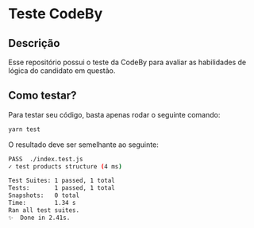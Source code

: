# Teste CodeBy

## Descrição
Esse repositório possui o teste da CodeBy para avaliar as habilidades de lógica do candidato em questão.

## Como testar?
Para testar seu código, basta apenas rodar o seguinte comando:
```bash
yarn test
```

O resultado deve ser semelhante ao seguinte:
```bash
PASS  ./index.test.js
✓ test products structure (4 ms)

Test Suites: 1 passed, 1 total
Tests:       1 passed, 1 total
Snapshots:   0 total
Time:        1.34 s
Ran all test suites.
✨  Done in 2.41s.
```
